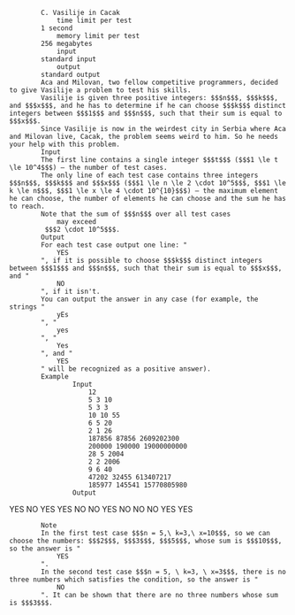 			C. Vasilije in Cacak
				time limit per test
			1 second
				memory limit per test
			256 megabytes
				input
			standard input
				output
			standard output
			Aca and Milovan, two fellow competitive programmers, decided to give Vasilije a problem to test his skills.
			Vasilije is given three positive integers: $$$n$$$, $$$k$$$, and $$$x$$$, and he has to determine if he can choose $$$k$$$ distinct integers between $$$1$$$ and $$$n$$$, such that their sum is equal to $$$x$$$.
			Since Vasilije is now in the weirdest city in Serbia where Aca and Milovan live, Cacak, the problem seems weird to him. So he needs your help with this problem.
			Input
			The first line contains a single integer $$$t$$$ ($$$1 \le t \le 10^4$$$) — the number of test cases.
			The only line of each test case contains three integers $$$n$$$, $$$k$$$ and $$$x$$$ ($$$1 \le n \le 2 \cdot 10^5$$$, $$$1 \le k \le n$$$, $$$1 \le x \le 4 \cdot 10^{10}$$$) — the maximum element he can choose, the number of elements he can choose and the sum he has to reach.
			Note that the sum of $$$n$$$ over all test cases 
				may exceed
			 $$$2 \cdot 10^5$$$.
			Output
			For each test case output one line: "
				YES
			", if it is possible to choose $$$k$$$ distinct integers between $$$1$$$ and $$$n$$$, such that their sum is equal to $$$x$$$, and "
				NO
			", if it isn't. 
			You can output the answer in any case (for example, the strings "
				yEs
			", "
				yes
			", "
				Yes
			", and "
				YES
			" will be recognized as a positive answer).
			Example
					Input
						12
						5 3 10
						5 3 3
						10 10 55
						6 5 20
						2 1 26
						187856 87856 2609202300
						200000 190000 19000000000
						28 5 2004
						2 2 2006
						9 6 40
						47202 32455 613407217
						185977 145541 15770805980
					Output
					
YES
NO
YES
YES
NO
NO
YES
NO
NO
NO
YES
YES

			Note
			In the first test case $$$n = 5,\ k=3,\ x=10$$$, so we can choose the numbers: $$$2$$$, $$$3$$$, $$$5$$$, whose sum is $$$10$$$, so the answer is "
				YES
			".
			In the second test case $$$n = 5, \ k=3, \ x=3$$$, there is no three numbers which satisfies the condition, so the answer is "
				NO
			". It can be shown that there are no three numbers whose sum is $$$3$$$.

